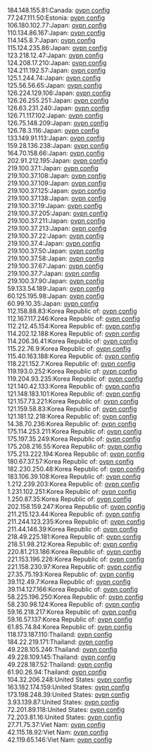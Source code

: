 184.148.155.81:Canada: [ovpn config](vpn/184_148_155_81.ovpn)  
77.247.111.50:Estonia: [ovpn config](vpn/77_247_111_50.ovpn)  
106.180.102.77:Japan: [ovpn config](vpn/106_180_102_77.ovpn)  
110.134.86.167:Japan: [ovpn config](vpn/110_134_86_167.ovpn)  
114.145.8.7:Japan: [ovpn config](vpn/114_145_8_7.ovpn)  
115.124.235.86:Japan: [ovpn config](vpn/115_124_235_86.ovpn)  
123.218.12.47:Japan: [ovpn config](vpn/123_218_12_47.ovpn)  
124.208.17.210:Japan: [ovpn config](vpn/124_208_17_210.ovpn)  
124.211.192.57:Japan: [ovpn config](vpn/124_211_192_57.ovpn)  
125.1.244.74:Japan: [ovpn config](vpn/125_1_244_74.ovpn)  
125.56.56.65:Japan: [ovpn config](vpn/125_56_56_65.ovpn)  
126.224.129.106:Japan: [ovpn config](vpn/126_224_129_106.ovpn)  
126.26.255.251:Japan: [ovpn config](vpn/126_26_255_251.ovpn)  
126.63.231.240:Japan: [ovpn config](vpn/126_63_231_240.ovpn)  
126.71.117.102:Japan: [ovpn config](vpn/126_71_117_102.ovpn)  
126.75.148.209:Japan: [ovpn config](vpn/126_75_148_209.ovpn)  
126.78.3.116:Japan: [ovpn config](vpn/126_78_3_116.ovpn)  
133.149.91.113:Japan: [ovpn config](vpn/133_149_91_113.ovpn)  
159.28.136.238:Japan: [ovpn config](vpn/159_28_136_238.ovpn)  
164.70.158.66:Japan: [ovpn config](vpn/164_70_158_66.ovpn)  
202.91.212.195:Japan: [ovpn config](vpn/202_91_212_195.ovpn)  
219.100.37.1:Japan: [ovpn config](vpn/219_100_37_1.ovpn)  
219.100.37.108:Japan: [ovpn config](vpn/219_100_37_108.ovpn)  
219.100.37.109:Japan: [ovpn config](vpn/219_100_37_109.ovpn)  
219.100.37.125:Japan: [ovpn config](vpn/219_100_37_125.ovpn)  
219.100.37.138:Japan: [ovpn config](vpn/219_100_37_138.ovpn)  
219.100.37.19:Japan: [ovpn config](vpn/219_100_37_19.ovpn)  
219.100.37.205:Japan: [ovpn config](vpn/219_100_37_205.ovpn)  
219.100.37.211:Japan: [ovpn config](vpn/219_100_37_211.ovpn)  
219.100.37.213:Japan: [ovpn config](vpn/219_100_37_213.ovpn)  
219.100.37.22:Japan: [ovpn config](vpn/219_100_37_22.ovpn)  
219.100.37.4:Japan: [ovpn config](vpn/219_100_37_4.ovpn)  
219.100.37.50:Japan: [ovpn config](vpn/219_100_37_50.ovpn)  
219.100.37.58:Japan: [ovpn config](vpn/219_100_37_58.ovpn)  
219.100.37.67:Japan: [ovpn config](vpn/219_100_37_67.ovpn)  
219.100.37.7:Japan: [ovpn config](vpn/219_100_37_7.ovpn)  
219.100.37.90:Japan: [ovpn config](vpn/219_100_37_90.ovpn)  
59.133.54.189:Japan: [ovpn config](vpn/59_133_54_189.ovpn)  
60.125.195.98:Japan: [ovpn config](vpn/60_125_195_98.ovpn)  
60.99.10.35:Japan: [ovpn config](vpn/60_99_10_35.ovpn)  
112.158.88.83:Korea Republic of: [ovpn config](vpn/112_158_88_83.ovpn)  
112.167.117.246:Korea Republic of: [ovpn config](vpn/112_167_117_246.ovpn)  
112.212.45.154:Korea Republic of: [ovpn config](vpn/112_212_45_154.ovpn)  
114.202.12.188:Korea Republic of: [ovpn config](vpn/114_202_12_188.ovpn)  
114.206.36.41:Korea Republic of: [ovpn config](vpn/114_206_36_41.ovpn)  
115.22.76.9:Korea Republic of: [ovpn config](vpn/115_22_76_9.ovpn)  
115.40.163.188:Korea Republic of: [ovpn config](vpn/115_40_163_188.ovpn)  
118.221.152.7:Korea Republic of: [ovpn config](vpn/118_221_152_7.ovpn)  
119.193.0.252:Korea Republic of: [ovpn config](vpn/119_193_0_252.ovpn)  
119.204.93.235:Korea Republic of: [ovpn config](vpn/119_204_93_235.ovpn)  
121.140.42.133:Korea Republic of: [ovpn config](vpn/121_140_42_133.ovpn)  
121.148.183.101:Korea Republic of: [ovpn config](vpn/121_148_183_101.ovpn)  
121.157.73.221:Korea Republic of: [ovpn config](vpn/121_157_73_221.ovpn)  
121.159.58.83:Korea Republic of: [ovpn config](vpn/121_159_58_83.ovpn)  
121.181.12.218:Korea Republic of: [ovpn config](vpn/121_181_12_218.ovpn)  
14.38.70.236:Korea Republic of: [ovpn config](vpn/14_38_70_236.ovpn)  
175.114.253.211:Korea Republic of: [ovpn config](vpn/175_114_253_211.ovpn)  
175.197.35.249:Korea Republic of: [ovpn config](vpn/175_197_35_249.ovpn)  
175.208.216.55:Korea Republic of: [ovpn config](vpn/175_208_216_55.ovpn)  
175.213.222.194:Korea Republic of: [ovpn config](vpn/175_213_222_194.ovpn)  
180.67.37.57:Korea Republic of: [ovpn config](vpn/180_67_37_57.ovpn)  
182.230.250.48:Korea Republic of: [ovpn config](vpn/182_230_250_48.ovpn)  
183.106.39.108:Korea Republic of: [ovpn config](vpn/183_106_39_108.ovpn)  
1.212.239.203:Korea Republic of: [ovpn config](vpn/1_212_239_203.ovpn)  
1.231.102.251:Korea Republic of: [ovpn config](vpn/1_231_102_251.ovpn)  
1.250.87.35:Korea Republic of: [ovpn config](vpn/1_250_87_35.ovpn)  
202.158.159.247:Korea Republic of: [ovpn config](vpn/202_158_159_247.ovpn)  
211.215.123.44:Korea Republic of: [ovpn config](vpn/211_215_123_44.ovpn)  
211.244.123.235:Korea Republic of: [ovpn config](vpn/211_244_123_235.ovpn)  
211.44.146.39:Korea Republic of: [ovpn config](vpn/211_44_146_39.ovpn)  
218.49.225.181:Korea Republic of: [ovpn config](vpn/218_49_225_181.ovpn)  
218.51.98.212:Korea Republic of: [ovpn config](vpn/218_51_98_212.ovpn)  
220.81.213.186:Korea Republic of: [ovpn config](vpn/220_81_213_186.ovpn)  
221.153.196.226:Korea Republic of: [ovpn config](vpn/221_153_196_226.ovpn)  
221.158.230.97:Korea Republic of: [ovpn config](vpn/221_158_230_97.ovpn)  
27.35.75.193:Korea Republic of: [ovpn config](vpn/27_35_75_193.ovpn)  
39.112.49.7:Korea Republic of: [ovpn config](vpn/39_112_49_7.ovpn)  
39.114.127.166:Korea Republic of: [ovpn config](vpn/39_114_127_166.ovpn)  
58.225.196.250:Korea Republic of: [ovpn config](vpn/58_225_196_250.ovpn)  
58.230.98.124:Korea Republic of: [ovpn config](vpn/58_230_98_124.ovpn)  
59.16.218.217:Korea Republic of: [ovpn config](vpn/59_16_218_217.ovpn)  
59.16.57.137:Korea Republic of: [ovpn config](vpn/59_16_57_137.ovpn)  
61.85.74.84:Korea Republic of: [ovpn config](vpn/61_85_74_84.ovpn)  
118.173.187.110:Thailand: [ovpn config](vpn/118_173_187_110.ovpn)  
184.22.219.171:Thailand: [ovpn config](vpn/184_22_219_171.ovpn)  
49.228.105.246:Thailand: [ovpn config](vpn/49_228_105_246.ovpn)  
49.228.109.145:Thailand: [ovpn config](vpn/49_228_109_145.ovpn)  
49.228.187.52:Thailand: [ovpn config](vpn/49_228_187_52.ovpn)  
61.90.26.94:Thailand: [ovpn config](vpn/61_90_26_94.ovpn)  
104.32.206.248:United States: [ovpn config](vpn/104_32_206_248.ovpn)  
163.182.174.159:United States: [ovpn config](vpn/163_182_174_159.ovpn)  
173.198.248.39:United States: [ovpn config](vpn/173_198_248_39.ovpn)  
3.93.139.87:United States: [ovpn config](vpn/3_93_139_87.ovpn)  
72.201.89.118:United States: [ovpn config](vpn/72_201_89_118.ovpn)  
72.203.81.16:United States: [ovpn config](vpn/72_203_81_16.ovpn)  
27.71.75.37:Viet Nam: [ovpn config](vpn/27_71_75_37.ovpn)  
42.115.18.92:Viet Nam: [ovpn config](vpn/42_115_18_92.ovpn)  
42.119.65.146:Viet Nam: [ovpn config](vpn/42_119_65_146.ovpn)  

